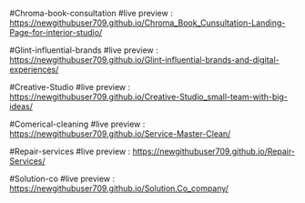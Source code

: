 #Chroma-book-consultation
#live preview : https://newgithubuser709.github.io/Chroma_Book_Cunsultation-Landing-Page-for-interior-studio/

#Glint-influential-brands
#live preview : https://newgithubuser709.github.io/Glint-influential-brands-and-digital-experiences/

#Creative-Studio
#live preview : https://newgithubuser709.github.io/Creative-Studio_small-team-with-big-ideas/

#Comerical-cleaning
#live preview : https://newgithubuser709.github.io/Service-Master-Clean/

#Repair-services
#live preview : https://newgithubuser709.github.io/Repair-Services/

#Solution-co
#live preview : https://newgithubuser709.github.io/Solution.Co_company/
